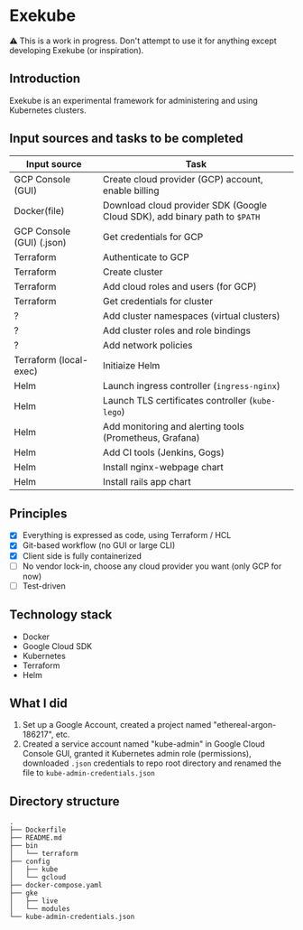 # Exekube

⚠️ This is a work in progress. Don't attempt to use it for anything except developing Exekube (or inspiration).

## Introduction

Exekube is an experimental framework for administering and using Kubernetes clusters.

## Input sources and tasks to be completed

| Input source | Task |
| --- | --- |
| GCP Console (GUI) | Create cloud provider (GCP) account, enable billing |
| Docker(file) | Download cloud provider SDK (Google Cloud SDK), add binary path to `$PATH` |
| GCP Console (GUI) (.json) | Get credentials for GCP |
| Terraform | Authenticate to GCP |
| Terraform | Create cluster |
| Terraform | Add cloud roles and users (for GCP) |
| Terraform | Get credentials for cluster |
| ? | Add cluster namespaces (virtual clusters) |
| ? | Add cluster roles and role bindings |
| ? | Add network policies |
| Terraform (local-exec) | Initiaize Helm |
| Helm | Launch ingress controller (`ingress-nginx`) |
| Helm | Launch TLS certificates controller (`kube-lego`) |
| Helm | Add monitoring and alerting tools (Prometheus, Grafana) |
| Helm | Add CI tools (Jenkins, Gogs) |
| Helm | Install nginx-webpage chart |
| Helm | Install rails app chart |

## Principles

- [x] Everything is expressed as code, using Terraform / HCL
- [x] Git-based workflow (no GUI or large CLI)
- [x] Client side is fully containerized
- [ ] No vendor lock-in, choose any cloud provider you want (only GCP for now)
- [ ] Test-driven

## Technology stack

- Docker
- Google Cloud SDK
- Kubernetes
- Terraform
- Helm

## What I did

1. Set up a Google Account, created a project named "ethereal-argon-186217", etc.
2. Created a service account named "kube-admin" in Google Cloud Console GUI, granted it Kubernetes admin role (permissions), downloaded `.json` credentials to repo root directory and renamed the file to `kube-admin-credentials.json`

## Directory structure

```
.
├── Dockerfile
├── README.md
├── bin
│   └── terraform
├── config
│   ├── kube
│   └── gcloud
├── docker-compose.yaml
├── gke
│   ├── live
│   └── modules
└── kube-admin-credentials.json

```
